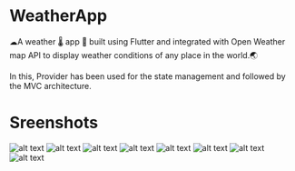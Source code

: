 # WeatherApp
☁A weather 🌡 app 📱 built using Flutter and integrated with Open Weather map API to display weather conditions of any place in the world.🌏  

In this, Provider has been used for the state management and followed by the MVC architecture.

# Sreenshots

![alt text](https://github.com/swatikawale/weatherApp/blob/main/images/ss/ss1.jpg?raw=true) ![alt text](https://github.com/swatikawale/weatherApp/blob/main/images/ss/ss2.jpg?raw=true) ![alt text](https://github.com/swatikawale/weatherApp/blob/main/images/ss/ss3.jpg?raw=true) ![alt text](https://github.com/swatikawale/weatherApp/blob/main/images/ss/ss4.jpg?raw=true) ![alt text](https://github.com/swatikawale/weatherApp/blob/main/images/ss/ss5.jpg?raw=true) ![alt text](https://github.com/swatikawale/weatherApp/blob/main/images/ss/ss6.jpg?raw=true) ![alt text](https://github.com/swatikawale/weatherApp/blob/main/images/ss/ss7.jpg?raw=true) ![alt text](https://github.com/swatikawale/weatherApp/blob/main/images/ss/ss8.jpg?raw=true)

 
 